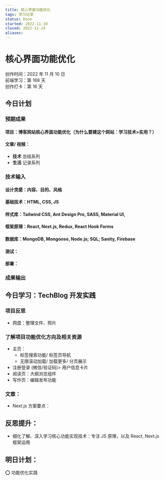 ```yaml
---
title: 核心界面功能优化
tags: 学习记录
status: Done
started: 2022-11-10
closed: 2022-11-24
aliases: 
---
```

# 核心界面功能优化
创作时间：2022 年 11 月 10 日  
前端学习：第 168 天  
创作打卡：第 16 天
## 今日计划
### 预期成果
#### 项目：博客网站核心界面功能优化（为什么要建这个网站：学习技术>实用？）
#### 文章/ 视频：
- **技术** 总结系列
- **生活** 记录系列
### 技术输入
#### 设计灵感：内容、目的、风格
#### 基础技术：HTML, CSS, JS
#### 样式库：Tailwind CSS, Ant Design Pro, SASS, Material UI,
#### 框架原理：React, Next.js, Redux, React Hook Forms
#### 数据库：MongoDB, Mongoose, Node.js; SQL; Sanity, Firebase
#### 测试：
#### 部署：
### 成果输出
## 今日学习：TechBlog 开发实践
### 项目反思
- 网盘：整理文件、照片
### 了解项目功能优化方向及相关资源
- 主页：
  - 标签搜索功能/ 标签页导航
  - 无限滚动加载/ 加载更多/ 分页展示
- 注册登录 (微信/验证码)> 用户信息卡片
- 阅读页：大纲浏览组件
- 写作页：编辑发布功能
### 文章：
- Next.js 方案要点：
## 反思提升：
- 细化了解、深入学习核心功能实现技术：专注 JS 原理，以及 React, Next.js 框架运用
## 明日计划：
⭕ 功能优化实践
